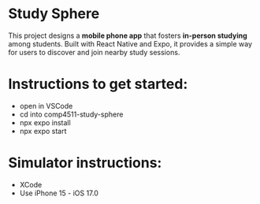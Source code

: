 # Study Sphere

This project designs a **mobile phone app** that fosters **in-person studying** among students. Built with React Native and Expo, it provides a simple way for users to discover and join nearby study sessions.

# Instructions to get started:
 - open in VSCode
 - cd into comp4511-study-sphere
 - npx expo install
 - npx expo start

 # Simulator instructions:
 - XCode
 - Use iPhone 15 - iOS 17.0
